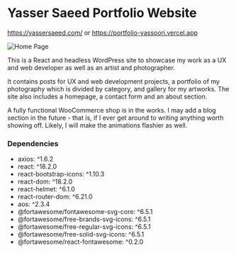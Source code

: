 # Yasser Saeed Portfolio Website

https://yassersaeed.com/
or
https://portfolio-yassoori.vercel.app

![Home Page](public/images/screenshot-home.png)

This is a React and headless WordPress site to showcase my work as a UX and web developer as well as an artist and photographer.

It contains posts for UX and web development projects, a portfolio of my photography which is divided by category, and gallery for my artworks. The site also includes a homepage, a contact form and an about section.

A fully functional WooCommerce shop is in the works. I may add a blog section in the future - that is, if I ever get around to writing anything worth showing off. Likely, I will make the animations flashier as well.

### Dependencies

- axios: ^1.6.2
- react: ^18.2.0
- react-bootstrap-icons: ^1.10.3
- react-dom: ^18.2.0
- react-helmet: ^6.1.0
- react-router-dom: ^6.21.0
- aos: ^2.3.4
- @fortawesome/fontawesome-svg-core: ^6.5.1
- @fortawesome/free-brands-svg-icons: ^6.5.1
- @fortawesome/free-regular-svg-icons: ^6.5.1
- @fortawesome/free-solid-svg-icons: ^6.5.1
- @fortawesome/react-fontawesome: ^0.2.0
